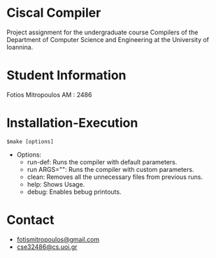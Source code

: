 # Ciscal Compiler

Project assignment for the undergraduate course Compilers of the Department of Computer Science and Engineering at the University of Ioannina.

# Student Information
Fotios Mitropoulos 
AM : 2486

# Installation-Execution
` $make [options] `
  
  - Options:
    - run-def:       Runs the compiler with default parameters.
    - run ARGS="<your arguments>":           Runs the compiler with custom parameters.
    - clean:         Removes all the unnecessary files from previous runs.
    - help:          Shows Usage.
    - debug:         Enables bebug printouts.

# Contact
- fotismitropoulos@gmail.com
- cse32486@cs.uoi.gr
